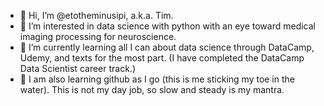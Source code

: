 - 👋 Hi, I’m @etotheminusipi, a.k.a. Tim.
- 👀 I’m interested in data science with python with an eye toward medical imaging processing for neuroscience.
- 🌱 I’m currently learning all I can about data science through DataCamp, Udemy, and texts for the most part. (I have completed the DataCamp Data Scientist career track.)  
- 🤞  I am also learning github as I go (this is me sticking my toe in the water). This is not my day job, so slow and steady is my mantra. 

<!---
etotheminusipi/etotheminusipi is a ✨ special ✨ repository because its `README.md` (this file) appears on your GitHub profile.
You can click the Preview link to take a look at your changes.
- 💞️ I’m looking to collaborate on ...
- 📫 How to reach me ...
--->
